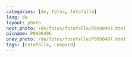 ```yaml
---
categories: [de, fotos, fotofalle]
lang: de
layout: photo
next_photo: /de/fotos/fotofalle/P0000493.html
picname: P0000496
prev_photo: /de/fotos/fotofalle/P0000497.html
tags: [Fotofalle, Leopard]
---
```

